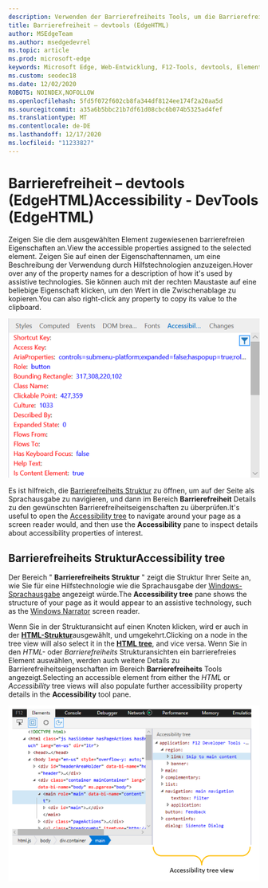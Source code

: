 ```yaml
---
description: Verwenden der Barrierefreiheits Tools, um die Barrierefreiheit der Seite überprüfen und Testen anzuzeigen
title: Barrierefreiheit – devtools (EdgeHTML)
author: MSEdgeTeam
ms.author: msedgedevrel
ms.topic: article
ms.prod: microsoft-edge
keywords: Microsoft Edge, Web-Entwicklung, F12-Tools, devtools, Elemente, Barrierefreiheit
ms.custom: seodec18
ms.date: 12/02/2020
ROBOTS: NOINDEX,NOFOLLOW
ms.openlocfilehash: 5fd5f072f602cb8fa344df8124ee174f2a20aa5d
ms.sourcegitcommit: a35a6b5bbc21b7df61d08cbc6b074b5325ad4fef
ms.translationtype: MT
ms.contentlocale: de-DE
ms.lasthandoff: 12/17/2020
ms.locfileid: "11233827"
---
```

# <span data-ttu-id="3dc26-104">Barrierefreiheit – devtools (EdgeHTML)</span><span class="sxs-lookup"><span data-stu-id="3dc26-104">Accessibility - DevTools (EdgeHTML)</span></span>  

<span data-ttu-id="3dc26-105">Zeigen Sie die dem ausgewählten Element zugewiesenen barrierefreien Eigenschaften an.</span><span class="sxs-lookup"><span data-stu-id="3dc26-105">View the accessible properties assigned to the selected element.</span></span> <span data-ttu-id="3dc26-106">Zeigen Sie auf einen der Eigenschaftennamen, um eine Beschreibung der Verwendung durch Hilfstechnologien anzuzeigen.</span><span class="sxs-lookup"><span data-stu-id="3dc26-106">Hover over any of the property names for a description of how it's used by assistive technologies.</span></span> <span data-ttu-id="3dc26-107">Sie können auch mit der rechten Maustaste auf eine beliebige Eigenschaft klicken, um den Wert in die Zwischenablage zu kopieren.</span><span class="sxs-lookup"><span data-stu-id="3dc26-107">You can also right-click any property to copy its value to the clipboard.</span></span>

![Bereich "Barrierefreiheit"](../media/elements_accessibility.png)

<span data-ttu-id="3dc26-109">Es ist hilfreich, die [Barrierefreiheits Struktur](#accessibility-tree) zu öffnen, um auf der Seite als Sprachausgabe zu navigieren, und dann im Bereich **Barrierefreiheit** Details zu den gewünschten Barrierefreiheitseigenschaften zu überprüfen.</span><span class="sxs-lookup"><span data-stu-id="3dc26-109">It's useful to open the [Accessibility tree](#accessibility-tree) to navigate around your page as a screen reader would, and then use the **Accessibility** pane to inspect details about accessibility properties of interest.</span></span>

## <span data-ttu-id="3dc26-110">Barrierefreiheits Struktur</span><span class="sxs-lookup"><span data-stu-id="3dc26-110">Accessibility tree</span></span>  

<span data-ttu-id="3dc26-111">Der Bereich " **Barrierefreiheits Struktur** " zeigt die Struktur Ihrer Seite an, wie Sie für eine Hilfstechnologie wie die Sprachausgabe der [Windows-Sprachausgabe](https://support.microsoft.com/help/22798/windows-10-narrator-get-started) angezeigt würde.</span><span class="sxs-lookup"><span data-stu-id="3dc26-111">The **Accessibility tree** pane shows the structure of your page as it would appear to an assistive technology, such as the [Windows Narrator](https://support.microsoft.com/help/22798/windows-10-narrator-get-started) screen reader.</span></span>

<span data-ttu-id="3dc26-112">Wenn Sie in der Strukturansicht auf einen Knoten klicken, wird er auch in der [**HTML-Struktur**](../elements.md#html-tree-view)ausgewählt, und umgekehrt.</span><span class="sxs-lookup"><span data-stu-id="3dc26-112">Clicking on a node in the tree view will also select it in the [**HTML tree**](../elements.md#html-tree-view), and vice versa.</span></span> <span data-ttu-id="3dc26-113">Wenn Sie in den *HTML-* oder *Barrierefreiheits* Strukturansichten ein barrierefreies Element auswählen, werden auch weitere Details zu Barrierefreiheitseigenschaften im Bereich **Barrierefreiheits** Tools angezeigt.</span><span class="sxs-lookup"><span data-stu-id="3dc26-113">Selecting an accessible element from either the *HTML* or *Accessibility* tree views will also populate further accessibility property details in the **Accessibility** tool pane.</span></span> 

![Strukturansicht für Barrierefreiheit](../media/elements_accessibility_tree.png)

<!--  Here are further resources on [Accessibility with Microsoft Edge](../../accessibility.md).  -->  
